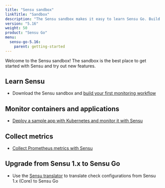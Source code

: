 ```yaml
---
title: "Sensu sandbox"
linkTitle: "Sandbox"
description: "The Sensu sandbox makes it easy to learn Sensu Go. Build your first monitoring workflow and set up container and application monitoring. There’s also a lesson plan for upgrading from Sensu 1.x to Sensu Go!"
version: "5.16"
weight: 50
product: "Sensu Go"
menu:
  sensu-go-5.16:
    parent: getting-started
---
```


Welcome to the Sensu sandbox! The sandbox is the best place to get started with Sensu and try out new features.

## Learn Sensu
- Download the Sensu sandbox and [build your first monitoring workflow][1]

## Monitor containers and applications
- [Deploy a sample app with Kubernetes and monitor it with Sensu][2]

## Collect metrics
- [Collect Prometheus metrics with Sensu][3]

## Upgrade from Sensu 1.x to Sensu Go
- Use the [Sensu translator][4] to translate check configurations from Sensu 1.x (Core) to Sensu Go

[1]: ../learn-sensu/
[2]: ../sample-app/
[3]: ../prometheus-metrics/
[4]: https://github.com/sensu/sandbox/tree/master/sensu-go/lesson_plans/check-upgrade/
